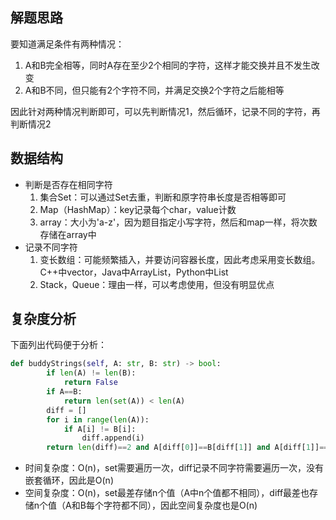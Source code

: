 ## 解题思路
要知道满足条件有两种情况：
1. A和B完全相等，同时A存在至少2个相同的字符，这样才能交换并且不发生改变
2. A和B不同，但只能有2个字符不同，并满足交换2个字符之后能相等

因此针对两种情况判断即可，可以先判断情况1，然后循环，记录不同的字符，再判断情况2
## 数据结构
+ 判断是否存在相同字符
    1. 集合Set：可以通过Set去重，判断和原字符串长度是否相等即可
    2. Map（HashMap）：key记录每个char，value计数
    3. array：大小为'a-z'，因为题目指定小写字符，然后和map一样，将次数存储在array中
+ 记录不同字符
    1. 变长数组：可能频繁插入，并要访问容器长度，因此考虑采用变长数组。C++中vector，Java中ArrayList，Python中List
    2. Stack，Queue：理由一样，可以考虑使用，但没有明显优点
## 复杂度分析
下面列出代码便于分析：
```python
def buddyStrings(self, A: str, B: str) -> bool:
        if len(A) != len(B):
            return False
        if A==B:
            return len(set(A)) < len(A)
        diff = []
        for i in range(len(A)):
            if A[i] != B[i]:
                diff.append(i)
        return len(diff)==2 and A[diff[0]]==B[diff[1]] and A[diff[1]]==B[diff[0]]
```
+ 时间复杂度：O(n)，set需要遍历一次，diff记录不同字符需要遍历一次，没有嵌套循环，因此是O(n)
+ 空间复杂度：O(n)，set最差存储n个值（A中n个值都不相同），diff最差也存储n个值（A和B每个字符都不同），因此空间复杂度也是O(n)